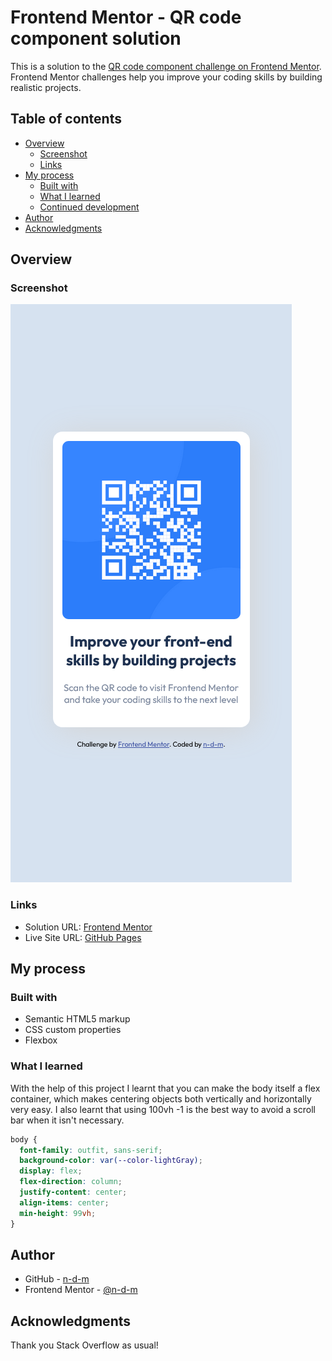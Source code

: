 # Frontend Mentor - QR code component solution

This is a solution to the [QR code component challenge on Frontend Mentor](https://www.frontendmentor.io/challenges/qr-code-component-iux_sIO_H). Frontend Mentor challenges help you improve your coding skills by building realistic projects.

## Table of contents

- [Overview](#overview)
  - [Screenshot](#screenshot)
  - [Links](#links)
- [My process](#my-process)
  - [Built with](#built-with)
  - [What I learned](#what-i-learned)
  - [Continued development](#continued-development)
- [Author](#author)
- [Acknowledgments](#acknowledgments)

## Overview

### Screenshot

![Mobile](./screenshots/Screenshot%20Frontend%20Mentor%20QR%20code%20component%20-%20mobile.png)

### Links

- Solution URL: [Frontend Mentor](https://www.frontendmentor.io/solutions/flexbox-qr-code-component-nFXnO2wAuJ)
- Live Site URL: [GitHub Pages](https://n-d-m.github.io/qr-code-component-main/)

## My process

### Built with

- Semantic HTML5 markup
- CSS custom properties
- Flexbox

### What I learned

With the help of this project I learnt that you can make the body itself a flex container, which makes centering objects both vertically and horizontally very easy. I also learnt that using 100vh -1 is the best way to avoid a scroll bar when it isn't necessary.

```css
body {
  font-family: outfit, sans-serif;
  background-color: var(--color-lightGray);
  display: flex;
  flex-direction: column;
  justify-content: center;
  align-items: center;
  min-height: 99vh;
}
```

## Author

- GitHub - [n-d-m](https://github.com/n-d-m)
- Frontend Mentor - [@n-d-m](https://www.frontendmentor.io/profile/n-d-m)

## Acknowledgments

Thank you Stack Overflow as usual!
